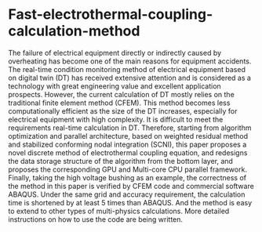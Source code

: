 # Fast-electrothermal-coupling-calculation-method
The failure of electrical equipment directly or indirectly caused by overheating has become one of the main reasons for equipment accidents. The real-time condition monitoring method of electrical equipment based on digital twin (DT) has received extensive attention and is considered as a technology with great engineering value and excellent application prospects. However, the current calculation of DT mostly relies on the traditional finite element method (CFEM). This method becomes less computationally efficient as the size of the DT increases, especially for electrical equipment with high complexity. It is difficult to meet the requirements real-time calculation in DT. Therefore, starting from algorithm optimization and parallel architecture, based on weighted residual method and stabilized conforming nodal integration (SCNI), this paper proposes a novel discrete method of electrothermal coupling equation, and redesigns the data storage structure of the algorithm from the bottom layer, and proposes the corresponding GPU and Multi-core CPU parallel framework. Finally, taking the high voltage bushing as an example, the correctness of the method in this paper is verified by CFEM code and commercial software ABAQUS. Under the same grid and accuracy requirement, the calculation time is shortened by at least 5 times than ABAQUS. And the method is easy to extend to other types of multi-physics calculations.
More detailed instructions on how to use the code are being written.


